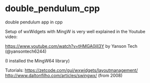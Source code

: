 # double_pendulum_cpp
double pendulum app in cpp

Setup of wxWidgets with MingW is very well explained in the Youtube video:

https://www.youtube.com/watch?v=tHMGA0jIl3Y by Yanson Tech (@yansontech6244)

(I installed the MingW64 library)

Tutorials:
https://zetcode.com/gui/wxwidgets/layoutmanagement/
http://www.daltonfilho.com/articles/swingwx/ (from 2008)




